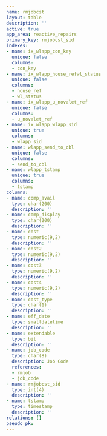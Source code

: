 ```yaml
---
name: rmjobcst
layout: table
description: ''
active: true
app_area: reactive_repairs
primary_key: rmjobcst_sid
indexes:
- name: ix_wlapp_con_key
  unique: false
  columns:
  - con_key
- name: ix_wlapp_house_refwl_status
  unique: false
  columns:
  - house_ref
  - wl_status
- name: ix_wlapp_u_novalet_ref
  unique: false
  columns:
  - u_novalet_ref
- name: ix_wlapp_wlapp_sid
  unique: true
  columns:
  - wlapp_sid
- name: wlapp_send_to_cbl
  unique: false
  columns:
  - send_to_cbl
- name: wlapp_tstamp
  unique: true
  columns:
  - tstamp
columns:
- name: comp_avail
  type: char(200)
  description: ''
- name: comp_display
  type: char(200)
  description: ''
- name: cost
  type: numeric(9,2)
  description: ''
- name: cost2
  type: numeric(9,2)
  description: ''
- name: cost3
  type: numeric(9,2)
  description: ''
- name: cost4
  type: numeric(9,2)
  description: ''
- name: cost_type
  type: char(1)
  description: ''
- name: eff_date
  type: smalldatetime
  description: ''
- name: extendable
  type: bit
  description: ''
- name: job_code
  type: char(8)
  description: Job Code
  references:
  - rmjob
  - job_code
- name: rmjobcst_sid
  type: int(4)
  description: ''
- name: tstamp
  type: timestamp
  description: ''
relations: []
pseudo_pk: 
---
```



